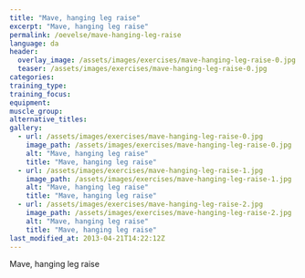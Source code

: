 ```yaml
---
title: "Mave, hanging leg raise"
excerpt: "Mave, hanging leg raise"
permalink: /oevelse/mave-hanging-leg-raise
language: da
header:
  overlay_image: /assets/images/exercises/mave-hanging-leg-raise-0.jpg
  teaser: /assets/images/exercises/mave-hanging-leg-raise-0.jpg
categories:
training_type: 
training_focus: 
equipment:
muscle_group:
alternative_titles:
gallery:
  - url: /assets/images/exercises/mave-hanging-leg-raise-0.jpg
    image_path: /assets/images/exercises/mave-hanging-leg-raise-0.jpg
    alt: "Mave, hanging leg raise"
    title: "Mave, hanging leg raise"
  - url: /assets/images/exercises/mave-hanging-leg-raise-1.jpg
    image_path: /assets/images/exercises/mave-hanging-leg-raise-1.jpg
    alt: "Mave, hanging leg raise"
    title: "Mave, hanging leg raise"
  - url: /assets/images/exercises/mave-hanging-leg-raise-2.jpg
    image_path: /assets/images/exercises/mave-hanging-leg-raise-2.jpg
    alt: "Mave, hanging leg raise"
    title: "Mave, hanging leg raise"
last_modified_at: 2013-04-21T14:22:12Z
---
```


Mave, hanging leg raise
